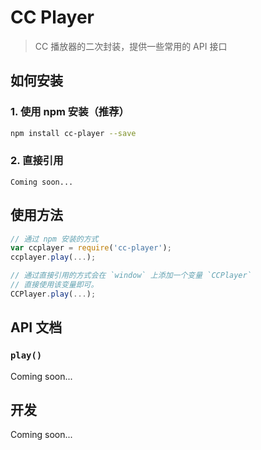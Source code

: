 # CC Player

> CC 播放器的二次封装，提供一些常用的 API 接口

## 如何安装

### 1. 使用 npm 安装（推荐）

```sh
npm install cc-player --save
```

### 2. 直接引用

```
Coming soon...
```

## 使用方法

```js
// 通过 npm 安装的方式
var ccplayer = require('cc-player');
ccplayer.play(...);

// 通过直接引用的方式会在 `window` 上添加一个变量 `CCPlayer`
// 直接使用该变量即可。
CCPlayer.play(...);
```

## API 文档

### `play()`

Coming soon...

## 开发

Coming soon...
